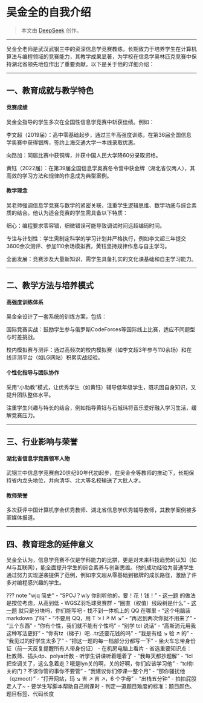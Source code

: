 # 吴金全的自我介绍

> 本文由 [DeepSeek](https://chat.deepseek.com/) 创作。

---

吴金全老师是武汉武钢三中的资深信息学竞赛教练，长期致力于培养学生在计算机算法与编程领域的竞赛能力，其教学成果显著，为学校在信息学奥林匹克竞赛中保持湖北省领先地位作出了重要贡献。以下是关于他的详细介绍：

---

## 一、教育成就与教学特色
#### 竞赛成绩
吴金全指导的学生多次在全国性信息学竞赛中斩获佳绩。例如：

李文超（2019届）：高中零基础起步，通过三年高强度训练，在第36届全国信息学奥赛中获得银牌，签约上海交通大学一本线录取优惠。

向路加：同届比赛中获铜牌，并获中国人民大学降60分录取资格。

黄钰（2022届）：在第39届全国信息学奥赛冬令营中获金牌（湖北省仅两人），其高效的学习方法和规律的作息成为典型案例。

#### 教学理念
吴老师强调信息学竞赛与数学的紧密关联，注重学生逻辑思维、数学功底与综合素质的结合。他认为适合竞赛的学生需具备以下特质：

细心：编程要求零容错，细微错误可能导致调试时间远超编码时间。

专注与计划性：学生需制定科学的学习计划并严格执行，例如李文超三年提交3600余次测评、参加110余场模拟赛，黄钰坚持规律作息与自主学习。

全面发展：竞赛涉及大量新知识，需学生具备扎实的文化课基础和自主学习能力。

---

## 二、教学方法与培养模式
#### 高强度训练体系
吴金全设计了一套系统的训练方案，包括：

国际竞赛实战：鼓励学生参与俄罗斯CodeForces等国际线上比赛，适应不同题型与时差挑战。

校内模拟赛与测评：通过高频次的校内模拟赛（如李文超3年参与110余场）和在线评测平台（如LG网站）积累实战经验。

#### 个性化指导与团队协作

采用“小助教”模式，让优秀学生（如黄钰）辅导低年级学生，既巩固自身知识，又提升团队整体水平。

注重学生兴趣与特长的结合，例如指导黄钰与石城玮将音乐爱好融入学习生活，缓解竞赛压力。

---

## 三、行业影响与荣誉
#### 湖北省信息学竞赛领军人物
武钢三中信息学竞赛自20世纪90年代初起步，在吴金全等教师的推动下，长期保持省内龙头地位，并向清华、北大等名校输送了大批人才。

#### 教师荣誉
多次获评中国计算机学会优秀教师、湖北省信息学优秀辅导教师，其教学案例被多家媒体报道。

---

## 四、教育理念的延伸意义
吴金全认为，信息学竞赛不仅是学科能力的比拼，更是对未来科技趋势的认知（如AI与互联网），能全面提升学生的综合素养与创新思维。他的成功经验为普通学生通过努力实现逆袭提供了范例，例如李文超从零基础到银牌的成长路径，激励了许多对编程感兴趣的学生。

??? note "wjq 简史"
    - “SPOJ？wly 你别听他的，要！花！钱！”
    - [这一题](https://www.luogu.com.cn/problem/P4144) 的做法是按位考虑，从高到低
    - WGSZ羽毛球奥赛群
    - “圈直（权值）线段树是什么”
    - [这一题](https://www.luogu.com.cn/problem/P4119) 就只是分块吗，你们能写吧
    - 找不到一体机上的 QQ 在哪里
    - “这个电脑装 markdown 了吗”
    - “不要用 QQ，用 T $\searrow$ I $\nearrow$ M $\searrow$”
    - “再迟到两次你就不用来了”
    - “三个东西”
    - “你有个性，我们就不能有个性吗”
    - “别学 tcl 说话”
    - “高斯消元用我这种写法更好”
    - “你有tz（梯子）吧…tz还要花钱的吗”
    - “我是有经 $\searrow$ 验 $\nearrow$ 的”
    - “我见过的好学生太多了”
    - “把这一题的每一档部分分都写一下”
    - 坐火车忘带身份证（前一天反复提醒所有人带身份证）
    - 在机房电脑上看片
    - 省选重要知识点：杜教筛、插头dp、polya计数
    - 听学生讲课听着睡着了
    - “我每天都抄题解”
    - “lcl把空调关了，这么急着走？哦是lyn关的啊，关的好啊，你们应该学习他”
    - “tcl你关的门？不该你管的事你不要管”
    - “我建议你们停课一整个月”
    - “那你骚扰他（qzmoot）”
    - “打开网站，玛 $\searrow$ 吉 $\nearrow$ 吉 $\nearrow$，6 个字母”
    - “出栈五分钟”
    - 拍拍屁股走人了~
    - 要学生写脚本帮助自己刷课时
    - 判定一道题目难度的标准：题目颜色、题目标签、代码长度